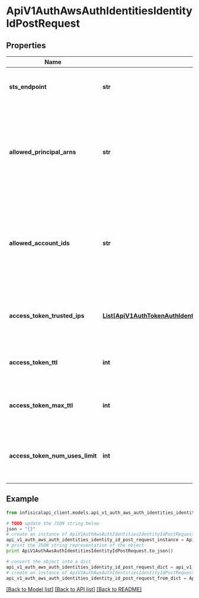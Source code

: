 # ApiV1AuthAwsAuthIdentitiesIdentityIdPostRequest


## Properties
Name | Type | Description | Notes
------------ | ------------- | ------------- | -------------
**sts_endpoint** | **str** | The endpoint URL for the AWS STS API. | [optional] [default to 'https://sts.amazonaws.com/']
**allowed_principal_arns** | **str** | The comma-separated list of trusted IAM principal ARNs that are allowed to authenticate with Infisical. | [optional] [default to '']
**allowed_account_ids** | **str** | The comma-separated list of trusted AWS account IDs that are allowed to authenticate with Infisical. | [optional] [default to '']
**access_token_trusted_ips** | [**List[ApiV1AuthTokenAuthIdentitiesIdentityIdPostRequestAccessTokenTrustedIpsInner]**](ApiV1AuthTokenAuthIdentitiesIdentityIdPostRequestAccessTokenTrustedIpsInner.md) | The IPs or CIDR ranges that access tokens can be used from. | [optional] [default to [{"ipAddress":"0.0.0.0/0"},{"ipAddress":"::/0"}]]
**access_token_ttl** | **int** | The lifetime for an acccess token in seconds. | [optional] [default to 2592000]
**access_token_max_ttl** | **int** | The maximum lifetime for an acccess token in seconds. | [optional] [default to 2592000]
**access_token_num_uses_limit** | **int** | The maximum number of times that an access token can be used. | [optional] [default to 0]

## Example

```python
from infisicalapi_client.models.api_v1_auth_aws_auth_identities_identity_id_post_request import ApiV1AuthAwsAuthIdentitiesIdentityIdPostRequest

# TODO update the JSON string below
json = "{}"
# create an instance of ApiV1AuthAwsAuthIdentitiesIdentityIdPostRequest from a JSON string
api_v1_auth_aws_auth_identities_identity_id_post_request_instance = ApiV1AuthAwsAuthIdentitiesIdentityIdPostRequest.from_json(json)
# print the JSON string representation of the object
print ApiV1AuthAwsAuthIdentitiesIdentityIdPostRequest.to_json()

# convert the object into a dict
api_v1_auth_aws_auth_identities_identity_id_post_request_dict = api_v1_auth_aws_auth_identities_identity_id_post_request_instance.to_dict()
# create an instance of ApiV1AuthAwsAuthIdentitiesIdentityIdPostRequest from a dict
api_v1_auth_aws_auth_identities_identity_id_post_request_from_dict = ApiV1AuthAwsAuthIdentitiesIdentityIdPostRequest.from_dict(api_v1_auth_aws_auth_identities_identity_id_post_request_dict)
```
[[Back to Model list]](../README.md#documentation-for-models) [[Back to API list]](../README.md#documentation-for-api-endpoints) [[Back to README]](../README.md)


